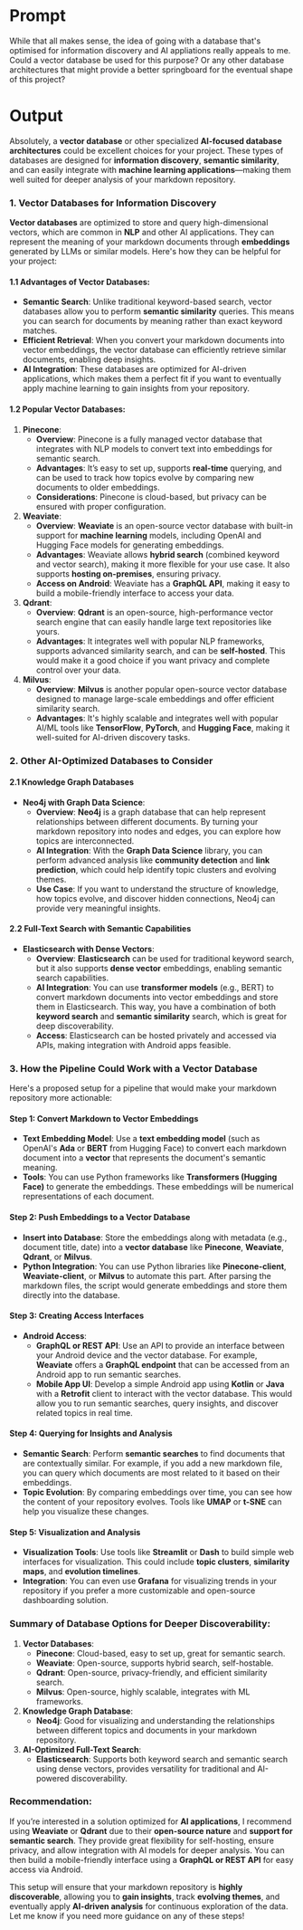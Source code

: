 # Prompt

While that all makes sense, the idea of going with a database that's optimised for information discovery and AI appliations really appeals to me. Could a vector database be used for this purpose? Or any other database architectures that might provide a better springboard for the eventual shape of this project?

# Output

Absolutely, a **vector database** or other specialized **AI-focused database architectures** could be excellent choices for your project. These types of databases are designed for **information discovery**, **semantic similarity**, and can easily integrate with **machine learning applications**—making them well suited for deeper analysis of your markdown repository.

### 1. Vector Databases for Information Discovery

**Vector databases** are optimized to store and query high-dimensional vectors, which are common in **NLP** and other AI applications. They can represent the meaning of your markdown documents through **embeddings** generated by LLMs or similar models. Here's how they can be helpful for your project:

#### 1.1 Advantages of Vector Databases:

- **Semantic Search**: Unlike traditional keyword-based search, vector databases allow you to perform **semantic similarity** queries. This means you can search for documents by meaning rather than exact keyword matches.
- **Efficient Retrieval**: When you convert your markdown documents into vector embeddings, the vector database can efficiently retrieve similar documents, enabling deep insights.
- **AI Integration**: These databases are optimized for AI-driven applications, which makes them a perfect fit if you want to eventually apply machine learning to gain insights from your repository.

#### 1.2 Popular Vector Databases:

1. **Pinecone**:
   - **Overview**: Pinecone is a fully managed vector database that integrates with NLP models to convert text into embeddings for semantic search.
   - **Advantages**: It’s easy to set up, supports **real-time** querying, and can be used to track how topics evolve by comparing new documents to older embeddings.
   - **Considerations**: Pinecone is cloud-based, but privacy can be ensured with proper configuration.
2. **Weaviate**:
   - **Overview**: **Weaviate** is an open-source vector database with built-in support for **machine learning** models, including OpenAI and Hugging Face models for generating embeddings.
   - **Advantages**: Weaviate allows **hybrid search** (combined keyword and vector search), making it more flexible for your use case. It also supports **hosting on-premises**, ensuring privacy.
   - **Access on Android**: Weaviate has a **GraphQL API**, making it easy to build a mobile-friendly interface to access your data.
3. **Qdrant**:
   - **Overview**: **Qdrant** is an open-source, high-performance vector search engine that can easily handle large text repositories like yours.
   - **Advantages**: It integrates well with popular NLP frameworks, supports advanced similarity search, and can be **self-hosted**. This would make it a good choice if you want privacy and complete control over your data.
4. **Milvus**:
   - **Overview**: **Milvus** is another popular open-source vector database designed to manage large-scale embeddings and offer efficient similarity search.
   - **Advantages**: It's highly scalable and integrates well with popular AI/ML tools like **TensorFlow**, **PyTorch**, and **Hugging Face**, making it well-suited for AI-driven discovery tasks.

### 2. Other AI-Optimized Databases to Consider

#### 2.1 Knowledge Graph Databases

- **Neo4j with Graph Data Science**:
  - **Overview**: **Neo4j** is a graph database that can help represent relationships between different documents. By turning your markdown repository into nodes and edges, you can explore how topics are interconnected.
  - **AI Integration**: With the **Graph Data Science** library, you can perform advanced analysis like **community detection** and **link prediction**, which could help identify topic clusters and evolving themes.
  - **Use Case**: If you want to understand the structure of knowledge, how topics evolve, and discover hidden connections, Neo4j can provide very meaningful insights.

#### 2.2 Full-Text Search with Semantic Capabilities

- **Elasticsearch with Dense Vectors**:
  - **Overview**: **Elasticsearch** can be used for traditional keyword search, but it also supports **dense vector** embeddings, enabling semantic search capabilities.
  - **AI Integration**: You can use **transformer models** (e.g., BERT) to convert markdown documents into vector embeddings and store them in Elasticsearch. This way, you have a combination of both **keyword search** and **semantic similarity** search, which is great for deep discoverability.
  - **Access**: Elasticsearch can be hosted privately and accessed via APIs, making integration with Android apps feasible.

### 3. How the Pipeline Could Work with a Vector Database

Here's a proposed setup for a pipeline that would make your markdown repository more actionable:

#### Step 1: Convert Markdown to Vector Embeddings

- **Text Embedding Model**: Use a **text embedding model** (such as OpenAI's **Ada** or **BERT** from Hugging Face) to convert each markdown document into a **vector** that represents the document's semantic meaning.
- **Tools**: You can use Python frameworks like **Transformers (Hugging Face)** to generate the embeddings. These embeddings will be numerical representations of each document.

#### Step 2: Push Embeddings to a Vector Database

- **Insert into Database**: Store the embeddings along with metadata (e.g., document title, date) into a **vector database** like **Pinecone**, **Weaviate**, **Qdrant**, or **Milvus**.
- **Python Integration**: You can use Python libraries like **Pinecone-client**, **Weaviate-client**, or **Milvus** to automate this part. After parsing the markdown files, the script would generate embeddings and store them directly into the database.

#### Step 3: Creating Access Interfaces

- **Android Access**:
  - **GraphQL or REST API**: Use an API to provide an interface between your Android device and the vector database. For example, **Weaviate** offers a **GraphQL endpoint** that can be accessed from an Android app to run semantic searches.
  - **Mobile App UI**: Develop a simple Android app using **Kotlin** or **Java** with a **Retrofit** client to interact with the vector database. This would allow you to run semantic searches, query insights, and discover related topics in real time.

#### Step 4: Querying for Insights and Analysis

- **Semantic Search**: Perform **semantic searches** to find documents that are contextually similar. For example, if you add a new markdown file, you can query which documents are most related to it based on their embeddings.
- **Topic Evolution**: By comparing embeddings over time, you can see how the content of your repository evolves. Tools like **UMAP** or **t-SNE** can help you visualize these changes.

#### Step 5: Visualization and Analysis

- **Visualization Tools**: Use tools like **Streamlit** or **Dash** to build simple web interfaces for visualization. This could include **topic clusters**, **similarity maps**, and **evolution timelines**.
- **Integration**: You can even use **Grafana** for visualizing trends in your repository if you prefer a more customizable and open-source dashboarding solution.

### Summary of Database Options for Deeper Discoverability:

1. **Vector Databases**:
   - **Pinecone**: Cloud-based, easy to set up, great for semantic search.
   - **Weaviate**: Open-source, supports hybrid search, self-hostable.
   - **Qdrant**: Open-source, privacy-friendly, and efficient similarity search.
   - **Milvus**: Open-source, highly scalable, integrates with ML frameworks.
2. **Knowledge Graph Database**:
   - **Neo4j**: Good for visualizing and understanding the relationships between different topics and documents in your markdown repository.
3. **AI-Optimized Full-Text Search**:
   - **Elasticsearch**: Supports both keyword search and semantic search using dense vectors, provides versatility for traditional and AI-powered discoverability.

### Recommendation:

If you’re interested in a solution optimized for **AI applications**, I recommend using **Weaviate** or **Qdrant** due to their **open-source nature** and **support for semantic search**. They provide great flexibility for self-hosting, ensure privacy, and allow integration with AI models for deeper analysis. You can then build a mobile-friendly interface using a **GraphQL or REST API** for easy access via Android.

This setup will ensure that your markdown repository is **highly discoverable**, allowing you to **gain insights**, track **evolving themes**, and eventually apply **AI-driven analysis** for continuous exploration of the data. Let me know if you need more guidance on any of these steps!
